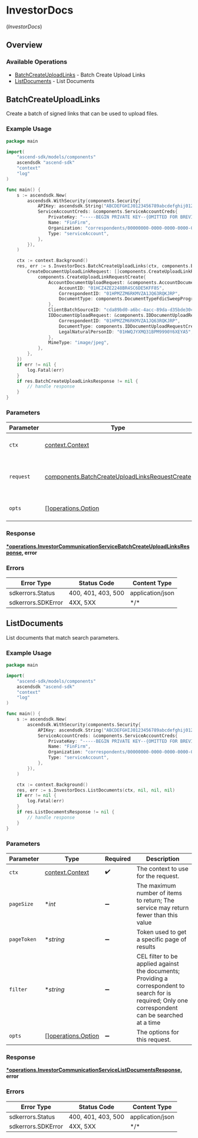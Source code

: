 # InvestorDocs
(*InvestorDocs*)

## Overview

### Available Operations

* [BatchCreateUploadLinks](#batchcreateuploadlinks) - Batch Create Upload Links
* [ListDocuments](#listdocuments) - List Documents

## BatchCreateUploadLinks

Create a batch of signed links that can be used to upload files.

### Example Usage

```go
package main

import(
	"ascend-sdk/models/components"
	ascendsdk "ascend-sdk"
	"context"
	"log"
)

func main() {
    s := ascendsdk.New(
        ascendsdk.WithSecurity(components.Security{
            APIKey: ascendsdk.String("ABCDEFGHIJ0123456789abcdefghij0123456789"),
            ServiceAccountCreds: &components.ServiceAccountCreds{
                PrivateKey: "-----BEGIN PRIVATE KEY--{OMITTED FOR BREVITY}",
                Name: "FinFirm",
                Organization: "correspondents/00000000-0000-0000-0000-000000000000",
                Type: "serviceAccount",
            },
        }),
    )

    ctx := context.Background()
    res, err := s.InvestorDocs.BatchCreateUploadLinks(ctx, components.BatchCreateUploadLinksRequestCreate{
        CreateDocumentUploadLinkRequest: []components.CreateUploadLinkRequestCreate{
            components.CreateUploadLinkRequestCreate{
                AccountDocumentUploadRequest: &components.AccountDocumentUploadRequestCreate{
                    AccountID: "01HCZ4ZE2248BR4SC6DE5KFF8S",
                    CorrespondentID: "01HPMZZM6RKMVZA1JQ63RQKJRP",
                    DocumentType: components.DocumentTypeFdicSweepProgramAgreement,
                },
                ClientBatchSourceID: "cda89bd0-a6bc-4acc-89da-d35bde30cbf4",
                IDDocumentUploadRequest: &components.IDDocumentUploadRequestCreate{
                    CorrespondentID: "01HPMZZM6RKMVZA1JQ63RQKJRP",
                    DocumentType: components.IDDocumentUploadRequestCreateDocumentTypePassport,
                    LegalNaturalPersonID: "01HWQJYXMQ31BPM9990Y6XEYA5",
                },
                MimeType: "image/jpeg",
            },
        },
    })
    if err != nil {
        log.Fatal(err)
    }
    if res.BatchCreateUploadLinksResponse != nil {
        // handle response
    }
}
```

### Parameters

| Parameter                                                                                                        | Type                                                                                                             | Required                                                                                                         | Description                                                                                                      |
| ---------------------------------------------------------------------------------------------------------------- | ---------------------------------------------------------------------------------------------------------------- | ---------------------------------------------------------------------------------------------------------------- | ---------------------------------------------------------------------------------------------------------------- |
| `ctx`                                                                                                            | [context.Context](https://pkg.go.dev/context#Context)                                                            | :heavy_check_mark:                                                                                               | The context to use for the request.                                                                              |
| `request`                                                                                                        | [components.BatchCreateUploadLinksRequestCreate](../../models/components/batchcreateuploadlinksrequestcreate.md) | :heavy_check_mark:                                                                                               | The request object to use for the request.                                                                       |
| `opts`                                                                                                           | [][operations.Option](../../models/operations/option.md)                                                         | :heavy_minus_sign:                                                                                               | The options for this request.                                                                                    |

### Response

**[*operations.InvestorCommunicationServiceBatchCreateUploadLinksResponse](../../models/operations/investorcommunicationservicebatchcreateuploadlinksresponse.md), error**

### Errors

| Error Type         | Status Code        | Content Type       |
| ------------------ | ------------------ | ------------------ |
| sdkerrors.Status   | 400, 401, 403, 500 | application/json   |
| sdkerrors.SDKError | 4XX, 5XX           | \*/\*              |

## ListDocuments

List documents that match search parameters.

### Example Usage

```go
package main

import(
	"ascend-sdk/models/components"
	ascendsdk "ascend-sdk"
	"context"
	"log"
)

func main() {
    s := ascendsdk.New(
        ascendsdk.WithSecurity(components.Security{
            APIKey: ascendsdk.String("ABCDEFGHIJ0123456789abcdefghij0123456789"),
            ServiceAccountCreds: &components.ServiceAccountCreds{
                PrivateKey: "-----BEGIN PRIVATE KEY--{OMITTED FOR BREVITY}",
                Name: "FinFirm",
                Organization: "correspondents/00000000-0000-0000-0000-000000000000",
                Type: "serviceAccount",
            },
        }),
    )

    ctx := context.Background()
    res, err := s.InvestorDocs.ListDocuments(ctx, nil, nil, nil)
    if err != nil {
        log.Fatal(err)
    }
    if res.ListDocumentsResponse != nil {
        // handle response
    }
}
```

### Parameters

| Parameter                                                                                                                                             | Type                                                                                                                                                  | Required                                                                                                                                              | Description                                                                                                                                           |
| ----------------------------------------------------------------------------------------------------------------------------------------------------- | ----------------------------------------------------------------------------------------------------------------------------------------------------- | ----------------------------------------------------------------------------------------------------------------------------------------------------- | ----------------------------------------------------------------------------------------------------------------------------------------------------- |
| `ctx`                                                                                                                                                 | [context.Context](https://pkg.go.dev/context#Context)                                                                                                 | :heavy_check_mark:                                                                                                                                    | The context to use for the request.                                                                                                                   |
| `pageSize`                                                                                                                                            | **int*                                                                                                                                                | :heavy_minus_sign:                                                                                                                                    | The maximum number of items to return; The service may return fewer than this value                                                                   |
| `pageToken`                                                                                                                                           | **string*                                                                                                                                             | :heavy_minus_sign:                                                                                                                                    | Token used to get a specific page of results                                                                                                          |
| `filter`                                                                                                                                              | **string*                                                                                                                                             | :heavy_minus_sign:                                                                                                                                    | CEL filter to be applied against the documents; Providing a correspondent to search for is required; Only one correspondent can be searched at a time |
| `opts`                                                                                                                                                | [][operations.Option](../../models/operations/option.md)                                                                                              | :heavy_minus_sign:                                                                                                                                    | The options for this request.                                                                                                                         |

### Response

**[*operations.InvestorCommunicationServiceListDocumentsResponse](../../models/operations/investorcommunicationservicelistdocumentsresponse.md), error**

### Errors

| Error Type         | Status Code        | Content Type       |
| ------------------ | ------------------ | ------------------ |
| sdkerrors.Status   | 400, 401, 403, 500 | application/json   |
| sdkerrors.SDKError | 4XX, 5XX           | \*/\*              |